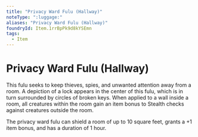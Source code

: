 ```yaml
---
title: "Privacy Ward Fulu (Hallway)"
noteType: ":luggage:"
aliases: "Privacy Ward Fulu (Hallway)"
foundryId: Item.1rrBpPk9d8kYSEmn
tags:
  - Item
---
```


# Privacy Ward Fulu (Hallway)

This fulu seeks to keep thieves, spies, and unwanted attention away from a room. A depiction of a lock appears in the center of this fulu, which is in turn surrounded by circles of broken keys. When applied to a wall inside a room, all creatures within the room gain an item bonus to Stealth checks against creatures outside the room.

The privacy ward fulu can shield a room of up to 10 square feet, grants a +1 item bonus, and has a duration of 1 hour.
